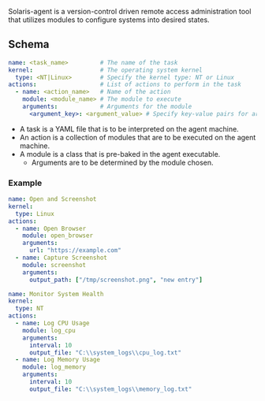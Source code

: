 Solaris-agent is a version-control driven remote access administration tool that utilizes modules to configure systems into desired states.

## Schema

```yaml
name: <task_name>         # The name of the task
kernel:                   # The operating system kernel
  type: <NT|Linux>        # Specify the kernel type: NT or Linux
actions:                  # List of actions to perform in the task
  - name: <action_name>   # Name of the action
    module: <module_name> # The module to execute
    arguments:            # Arguments for the module
      <argument_key>: <argument_value> # Specify key-value pairs for arguments
```

- A task is a YAML file that is to be interpreted on the agent machine.
- An action is a collection of modules that are to be executed on the agent machine.
- A module is a class that is pre-baked in the agent executable.
	- Arguments are to be determined by the module chosen.
### Example 

```yaml
name: Open and Screenshot
kernel:
  type: Linux
actions:
  - name: Open Browser
    module: open_browser
    arguments:
      url: "https://example.com"
  - name: Capture Screenshot
    module: screenshot
    arguments:
      output_path: ["/tmp/screenshot.png", "new entry"]
```

```yaml
name: Monitor System Health
kernel:
  type: NT
actions:
  - name: Log CPU Usage
    module: log_cpu
    arguments:
      interval: 10
      output_file: "C:\\system_logs\\cpu_log.txt"
  - name: Log Memory Usage
    module: log_memory
    arguments:
      interval: 10
      output_file: "C:\\system_logs\\memory_log.txt"
```
